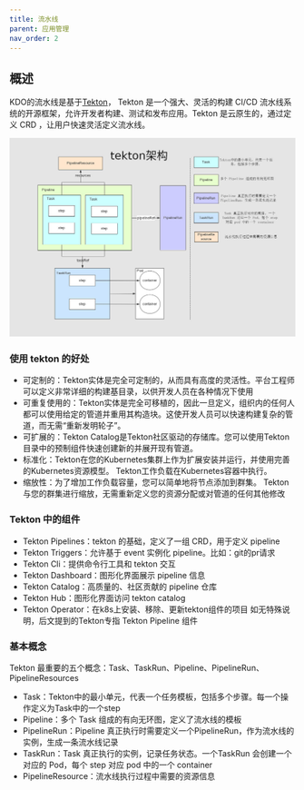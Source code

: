 ```yaml
---
title: 流水线
parent: 应用管理
nav_order: 2
---
```


##  概述
KDO的流水线是基于[Tekton](https://tekton.dev/)， Tekton 是一个强大、灵活的构建 CI/CD 流水线系统的开源框架，允许开发者构建、测试和发布应用。Tekton 是云原生的，通过定义 CRD ，让用户快速灵活定义流水线。

![](imgs/tekton.jpg)

### 使用 tekton 的好处
- 可定制的：Tekton实体是完全可定制的，从而具有高度的灵活性。平台工程师可以定义非常详细的构建基目录，以供开发人员在各种情况下使用
- 可重复使用的：Tekton实体是完全可移植的，因此一旦定义，组织内的任何人都可以使用给定的管道并重用其构造块。这使开发人员可以快速构建复杂的管道，而无需“重新发明轮子”。
- 可扩展的：Tekton Catalog是Tekton社区驱动的存储库。您可以使用Tekton目录中的预制组件快速创建新的并展开现有管道。
- 标准化：Tekton在您的Kubernetes集群上作为扩展安装并运行，并使用完善的Kubernetes资源模型。 Tekton工作负载在Kubernetes容器中执行。
- 缩放性：为了增加工作负载容量，您可以简单地将节点添加到群集。 Tekton与您的群集进行缩放，无需重新定义您的资源分配或对管道的任何其他修改

### Tekton 中的组件
- Tekton Pipelines：tekton 的基础，定义了一组 CRD，用于定义 pipeline
- Tekton Triggers：允许基于 event 实例化 pipeline。比如：git的pr请求
- Tekton Cli：提供命令行工具和 tekton 交互
- Tekton Dashboard：图形化界面展示 pipeline 信息
- Tekton Catalog：高质量的、社区贡献的 pipeline 仓库
- Tekton Hub：图形化界面访问 tekton catalog
- Tekton Operator：在k8s上安装、移除、更新tekton组件的项目
  如无特殊说明，后文提到的Tekton专指 Tekton Pipeline 组件

### 基本概念
Tekton 最重要的五个概念：Task、TaskRun、Pipeline、PipelineRun、PipelineResources

- Task：Tekton中的最小单元，代表一个任务模板，包括多个步骤。每一个操作定义为Task中的一个step
- Pipeline：多个 Task 组成的有向无环图，定义了流水线的模板
- PipelineRun：Pipeline 真正执行时需要定义一个PipelineRun，作为流水线的实例，生成一条流水线记录
- TaskRun：Task 真正执行的实例，记录任务状态。一个TaskRun 会创建一个对应的 Pod，每个 step 对应 pod 中的一个 container
- PipelineResource：流水线执行过程中需要的资源信息

